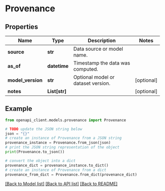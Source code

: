 # Provenance


## Properties

Name | Type | Description | Notes
------------ | ------------- | ------------- | -------------
**source** | **str** | Data source or model name. | 
**as_of** | **datetime** | Timestamp the data was computed. | 
**model_version** | **str** | Optional model or dataset version. | [optional] 
**notes** | **List[str]** |  | [optional] 

## Example

```python
from openapi_client.models.provenance import Provenance

# TODO update the JSON string below
json = "{}"
# create an instance of Provenance from a JSON string
provenance_instance = Provenance.from_json(json)
# print the JSON string representation of the object
print(Provenance.to_json())

# convert the object into a dict
provenance_dict = provenance_instance.to_dict()
# create an instance of Provenance from a dict
provenance_from_dict = Provenance.from_dict(provenance_dict)
```
[[Back to Model list]](../README.md#documentation-for-models) [[Back to API list]](../README.md#documentation-for-api-endpoints) [[Back to README]](../README.md)


